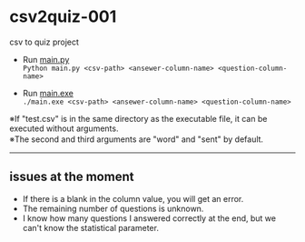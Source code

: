 # csv2quiz-001
csv to quiz project

* Run [main.py](https://github.com/KanoeGitHub/csv2quiz-001/archive/refs/heads/main.zip)  
`Python main.py <csv-path> <ansewer-column-name> <question-column-name>`

* Run [main.exe](https://github.com/KanoeGitHub/csv2quiz-001/releases/tag/v0.1)  
`./main.exe <csv-path> <ansewer-column-name> <question-column-name>`

※If "test.csv" is in the same directory as the executable file, it can be executed without arguments.  
※The second and third arguments are "word" and "sent" by default.　　

---

## issues at the moment

* If there is a blank in the column value, you will get an error.
* The remaining number of questions is unknown.
* I know how many questions I answered correctly at the end, but we can't know the statistical parameter.
